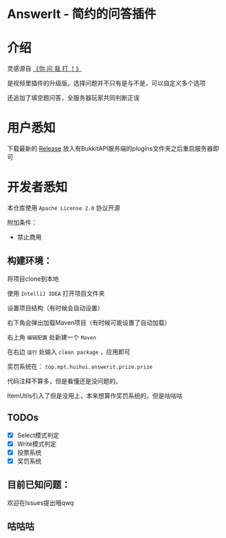 # AnswerIt - 简约的问答插件

# 介绍

灵感源自 [《你 问 我 打 ！》](https://www.bilibili.com/video/BV13V4y1W7X6/)

是视频里插件的升级版，选择问题并不只有是与不是，可以自定义多个选项

还追加了填空题问答，全服务器玩家共同判断正误



# 用户悉知

下载最新的 [Release](https://github.com/MinecraftProgrammingTeam/AnswerIt/releases/latest) 放入有BukkitAPI服务端的plugins文件夹之后重启服务器即可

# 开发者悉知

本仓库使用 `Apache License 2.0` 协议开源

附加条件：

- 禁止商用

## 构建环境：

将项目clone到本地

使用 `IntelliJ IDEA` 打开项目文件夹

设置项目结构（有时候会自动设置）

右下角会弹出加载Maven项目（有时候可能设置了自动加载）

右上角 `编辑配置` 处新建一个 `Maven`

在右边 `运行` 处输入 `clean package` ，应用即可

奖罚系统在： `top.mpt.huihui.answerit.prize.prize`

代码注释不算多，但是看懂还是没问题的。

ItemUtils引入了但是没用上，本来想算作奖罚系统的，但是咕咕咕


## TODOs

- [x] Select模式判定
- [x] Write模式判定
- [x] 投票系统
- [x] 奖罚系统

## 目前已知问题：
欢迎在Issues提出哦qwq

## 咕咕咕

